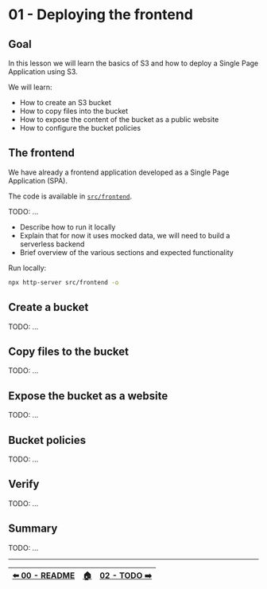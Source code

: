 # 01 - Deploying the frontend

## Goal

In this lesson we will learn the basics of S3 and how to deploy a Single Page Application using S3.

We will learn:

  - How to create an S3 bucket
  - How to copy files into the bucket
  - How to expose the content of the bucket as a public website
  - How to configure the bucket policies


## The frontend

We have already a frontend application developed as a Single Page Application (SPA).

The code is available in [`src/frontend`](/src/frontend/).


TODO: ...

  - Describe how to run it locally
  - Explain that for now it uses mocked data, we will need to build a serverless backend
  - Brief overview of the various sections and expected functionality


Run locally:

```bash
npx http-server src/frontend -o
```




## Create a bucket

TODO: ...


## Copy files to the bucket

TODO: ...


## Expose the bucket as a website

TODO: ...


## Bucket policies

TODO: ...


## Verify

TODO: ...


## Summary

TODO: ...


---

| [⬅️ 00 - README](/README.md) | [🏠](/README.md)| [02 - TODO ➡️](/)|
|:--------------|:------:|------------------------------------------------:|
